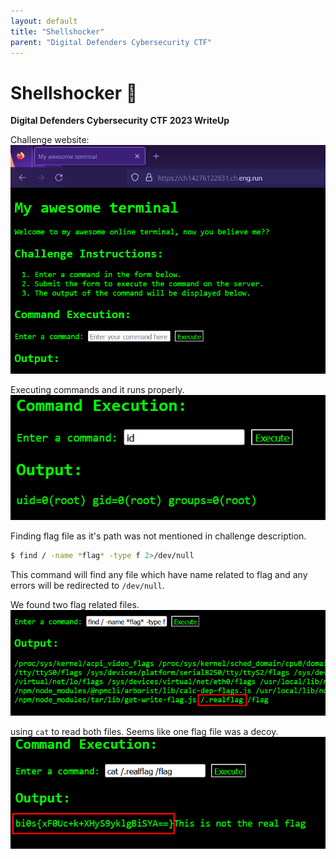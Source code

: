 ```yaml
---
layout: default
title: "Shellshocker"
parent: "Digital Defenders Cybersecurity CTF"
---
```


# Shellshocker 🐚
**Digital Defenders Cybersecurity CTF 2023 WriteUp**


Challenge website:
![](../../resources/ctf/shellshocker/1.png)

Executing commands and it runs properly.
![](../../resources/ctf/shellshocker/2.png)

Finding flag file as it's path was not mentioned in challenge description.

```bash
$ find / -name *flag* -type f 2>/dev/null
```
This command will find any file which have name related to flag and any errors will be redirected to `/dev/null`.

We found two flag related files.
![](../../resources/ctf/shellshocker/3.png)

using `cat` to read both files. Seems like one flag file was a decoy.
![](../../resources/ctf/shellshocker/4.png)
